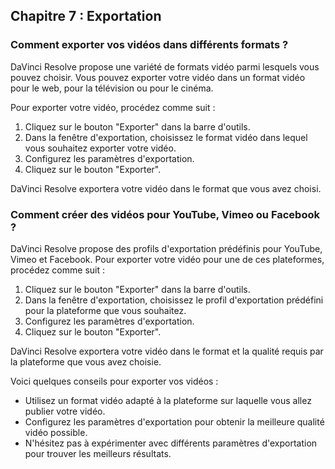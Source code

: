 ## Chapitre 7 : Exportation

### Comment exporter vos vidéos dans différents formats ?

DaVinci Resolve propose une variété de formats vidéo parmi lesquels vous pouvez choisir. Vous pouvez exporter votre vidéo dans un format vidéo pour le web, pour la télévision ou pour le cinéma.

Pour exporter votre vidéo, procédez comme suit :

1. Cliquez sur le bouton "Exporter" dans la barre d'outils.
2. Dans la fenêtre d'exportation, choisissez le format vidéo dans lequel vous souhaitez exporter votre vidéo.
3. Configurez les paramètres d'exportation.
4. Cliquez sur le bouton "Exporter".

DaVinci Resolve exportera votre vidéo dans le format que vous avez choisi.

### Comment créer des vidéos pour YouTube, Vimeo ou Facebook ?

DaVinci Resolve propose des profils d'exportation prédéfinis pour YouTube, Vimeo et Facebook. Pour exporter votre vidéo pour une de ces plateformes, procédez comme suit :

1. Cliquez sur le bouton "Exporter" dans la barre d'outils.
2. Dans la fenêtre d'exportation, choisissez le profil d'exportation prédéfini pour la plateforme que vous souhaitez.
3. Configurez les paramètres d'exportation.
4. Cliquez sur le bouton "Exporter".

DaVinci Resolve exportera votre vidéo dans le format et la qualité requis par la plateforme que vous avez choisie.

Voici quelques conseils pour exporter vos vidéos :

* Utilisez un format vidéo adapté à la plateforme sur laquelle vous allez publier votre vidéo.
* Configurez les paramètres d'exportation pour obtenir la meilleure qualité vidéo possible.
* N'hésitez pas à expérimenter avec différents paramètres d'exportation pour trouver les meilleurs résultats.
